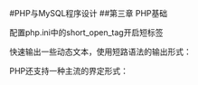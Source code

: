 #PHP与MySQL程序设计
##第三章 PHP基础
<p>配置php.ini中的short_open_tag开启短标签</p>
<p>快速输出一些动态文本，使用短路语法的输出形式：</p>
	<?= 'This is another PHP example';?>
<p>
	PHP还支持一种主流的界定形式：
</p>
	<script language="php">
		print "This is another PHP example";
	<script>
<p>
	Microsoft ASP页面使用了一种类似的策略，使用预定义的字符模式将静态内容和动态内容分开：动态语法以<%开头,以%>结束。
</p>
	<%
		print "This is another PHP example";
	%>
<p>
	变量的变量
	<p>
		有时候，希望使用一个变量，它的内容本身可以动态的视为变量。
	</p>
	$recipe = "spaghetti";
	<p>
	有趣的是，接下来可以在原变量名前加上一个$,再为它赋另一个值，这就会将其值spaghetti作为一个变量：
	</p>
	$$recipe = "& meatballs";
	<p>
	其作用是把& meatballs赋给名为spaghetti的变量。
	</p>
</p>
####break语句和goto语句
<p>
	如果遇到一个break语句，将立即结束。跳出循环。
</p>
<p>
	通过添加goto语句，可以直接跳到一个循环或条件之外的某个特定位置。
</p>
####continue语句
<p>
	contnue语句使当前循环迭代执行结束，并从下一次迭代开始执行。
</p>
##第四章 函数
####按引用传递参数
<p>
	在函数内对参数所做的修改也可以体现在函数作用域外，按引用传递参数就可以满足这种需要。按引用传递参数(也称传引用)要在参数前加上&符号。
</p>
##第五章 数组
####用list()提取数组
	$str = 'Nino Sanzi|professional golger|green';
	list($name,$ocupation,$color) = explode("|",$str);
####在数组头添加元素 array_unshift(array array, mixed variable)
####在数组尾添加元素 array_push(array array, mixed variable)
####从数组头删除元素 array_shift(array array)
####从数组尾删除元素 array_pop(array array)
####搜索关联数组键 array_key_exists(mixed key, array array)
####搜索关联数组值 array_search(mixed needle, array haystack)\
####获取数组键 array_keys()
####获取数组值 array_values()
####获取当前数组键 key(array array)
####获取当前数组值 current(array array)
####获取当前数组键和值 each(array array)
####将指针移动到下一个数组位置 next(array array)
####将指针移动到前一个数组位置 prev(array array)
####将指针移到第一个数组位置 reset(array array)
####将指针移动到最后一个数组位置 end(array array)
####向函数传递数组值 array_walk(array &array, callback function)
####确定数组的大小 count(array array)
####统计数组元素出现的频率 array_count_values(array array)
####删除数组中重复的值 array_unique(array array)
####逆置数组元素顺序 array_reverse(array array)
####置换数组键和值 array_flip(array array)
####由低到高排序 sort(array array)
####保持键/值对的条件对数组排序 asort(array array)
####以逆序对数组排序 rsort(array array)
####保持键/值对的条件下以逆序对数组排序 arsort(array array)
####数组自然排序 natsort(array array)
####不区分大小写的自然排序 natcasesort(array array)
####按键值对数组排序 ksort(array array)
####以逆序对数组键排序 krsort(array array)
####根据用户自定义规则排序 usort(array array, callback function_name)
####合并数组 array_merge(array array1, array array2[,..])
####递归追加数组 array_merge_recursive(arrary array1, array array2[,..])
####合并两个数组 array_combine(array keys, array values)
####拆分数组 array_slice(array array, int offset,[,int lenght])
####接合数组 array_splice(array array, int offset,[,int lenght])
####求数组的交集 array_intersect(array array1, array array2)
####求关联数组的交集 array_intersect_assoc(array array1, array array2)
####求数组的差集 array_diff(array array1, array array2)
####求关联数组的差集 array_diff_assoc(array array1, array array2)
####返回一组随机的键 array_rand(array array[, int num_entries])
####随机洗牌数组元素 shuffle(array input_array)
####对数组中的值求和 array_sum(array array)
####划分数组 array_chunk(array array, int size)
##第六章 面向对象的PHP
###OOP的好处
<p>oop的3个基本概念：封装，继承，多态</p>
<p>
	属性重载：
	<p>
	属性重载可以进一步保护属性，它强制通过公共方法访问和操作属性，同时还允许像访问公共属性一样访问数据。这些方法称为访问方法(accesssor)和修改方法(mutator)，或非正式地称为获取方法(getter)和设置方法(setter),它们将分别在访问或操作属性时自动触发。
	</p>
</p>
<p>
	用__set()方法设置属性：
	<p>
	修改方法(mutator),或称为设置方法(setter),负责隐藏属性的赋值实现，并在为类属性赋值之前验证类数据。其形式为：
	</p>
	<p>boolean __set([string property_name],[mixed value_to_assign])</p>
	<p>它接受一个属性名和相应的值作为输入，如果方法成功执行就返回TRUE，否则返回FALSE。</p>
</p>
<p>
	用__get()方法获取属性：
	<p>
	访问方法(acessor)或获取方法(getter)负责封装获得类变量所需的代码。
	</p>
	<p>boolen __get([string property_name])</p>
	<p>
	它接受一个属性名作为输入参数，即要获取该属性的值。它在成功执行时返回TRUE，否则返回FALSE。
	</p>
</p>
##第七章 高级OOP特性
####实现多个接口
	<?php
		interface IEmployee {
			public function getIEmployee();
			public function getName();
		}
		interface IDeveloper {…}
		interface IPillage {…}

		class Employee implements IEmployee, IDeveloper, IPillage {
			……
		}

		class Contractor implements IEmployee, IDeveloper {
			……
		}
	?>
####抽象类
<p>
	抽象类是不能被实例化的类，只能作为由其他类继承的基类。
</p>
	什么时候应当用使用接口，什么时候该用抽象类？
	1、如果要创建一个模型，这个模型将由一些紧密相关的对象采用，就可以使用抽象类。如果要创建将由一些不相关对象采用的功能，就使用接口。
	2、如果必须从多个来源继承行为，就使用接口。PHP类可以继承多个接口，但不能扩展多个抽象类。
	3、如果知道所有类都会共享一个公共的行为实现，就使用抽象类，并在其中实现该行为。在接口中无法实现行为。
##第八章 错误和异常处理
###配置指令
<p>
1、设置你想要的错误敏感级别
	<p>
	error_reporting指令确定报告的敏感级别。共有16个不同的级别，这些级别的任何组合都是有效的。
	</p>
</p>
<p>
2、在浏览器上显示错误
	<p>
	启动display_errors时，将显示满足error_reporting所定义规则的所有错误。应当只在测试期间启用此指令，并在网站投入使用时将其禁用。
	</p>
</p>
<p>
3、显示启动错误
	<p>
	启用display_startup_errors指令会显示PHP引擎初始化时遇到的所有错误。与display_errors类似，应当在测试时启用此指令，并在网站投入使用时将其禁用。
	</p>
</p>
<p>
4、记录错误
	<p>
	错误应当记录在每个实例中，因为这些记录能为确定应用程序和PHP引擎特定的问题提供最有价值的信息。因此应当始终启用log_errors。这些日子语句记录的具体位置取决于error_log指令设置。
	</p>
</p>
<p>
5、标识日志文件
	<p>
	错误可以发送给系统日志后台程序，或者送往由管理员通过error_log指令指定的文件。如果此指令设置为日志后台程序，在Linux上错误语句将发往syslog，而在Windows上错误将被发送到事件日志。
	</p>
</p>
<p>
6、设置日志行的最大长度
	<p>
	log_errors_max_len指令设置每个日志项最大长度(以字节为单位)。默认值为1024字节。将此指令设置为0标识不指定最大长度。
	</p>
</p>
<p>
7、忽略重复的错误
	<p>
	启用ignore_repeated_errors指令将使PHP忽略同一文件中或同一行上发生的重复的错误信息。
	</p>
</p>
<p>
8、忽略相同位置发生的错误
	<p>
	启用ignore_repeated_source指令将使PHP忽略不同文件中或同一文件中不同行上发生的重复的错误消息。
	</p>
</p>
<p>
9、在变量中存储最近发生的错误
	<p>
	启用track_errors指令会使PHP在变量$php_errormsg中存储最近发生的错误消息。一旦注册，就可以随心所欲地使用此变量数据，例如输出、存储到数据库或其他可以对变量做的事情。
	</p>
</p>
###错误日志
<p>
	如果要在单独的文本文件中记录错误日志，那么web服务器进程所有者必须有足够的权限来写这个文件。此外，要确保将这个文件存放在文档根之外，以减少遭到攻击的可能性，避免攻击者因碰巧发现这个文件而看到一些对暗中进入服务器有用的信息。
</p>
<p>
1、初始化PHP的日志工具
	<p>
	define_syslog_variables()函数初始化一些常量，这些常量是使用openlog()、closelog()和syslog()函数时所必需的。其形式为：
	</p>	
	<p>
		void define_syslog_variables(void)
	</p>
</p>
<p>
2、打开日志链接
	<p>
	openlog()函数打开一个与所在平台上系统日志器的连接，通过指定几个将在日志上下文使用的参数，为向系统日志插入消息做好准备：
	</p>
	<p>
		int openlog(string ident, int option, int facility)
	</p>
	<p>
	ident,增加到每一项开始处的消息标识符。通常将这个值设置为程序名。
	</p>
	<p>
	option,确定生成消息时使用哪些日志选项。
	</p>
	<p>
	facility,有助于确定记录消息日志的程序属于哪一类。
	</p>
</p>
<p>
	3、关闭日志连接
	<p>
	syslog()函数负责向syslog发生一条定制消息。其形式为:
	</p>	
	<p>
		int syslog(int priority, string message)
	</p>
</p>
###异常处理
<p>
	异常处理4个步骤：
	<ul>
		<li>(1)应该程序尝试做一些操作</li>
		<li>(2)如果尝试失败，则异常处理特性抛出一个异常</li>
		<li>(3)指定的处理器捕获该异常，完成必要的任务</li>
		<li>(4)异常处理特性清除在尝试期间占用的资源</li>
	</ul>
</p>
####PHP的异常处理实现
<p>
	1.扩展基本异常类
	<p>
	默认构造函数：默认的异常构造函数不带参数。throw new Exception();
	</p>
	<p>
	重载构造函数：重载构造函数可以接受3个可选参数，由此提供默认构造函数所没有的其他功能。
		<p>
		message。作为一个对用户友好的解释，可以通过getMessage()方法传递给用户。	
		</p>
		<p>
		error code。 用于保存错误标识符，可以映射到某个标识符一消息。错误代码通常用于国际化和本地化。这个错误代码可以通过getCode()方法得到。
		</p>
		<p>
		previous。这个可选参数可以用来传入导致抛出当前异常的异常，这个特性称为异常串链，也称为异常嵌套。利用这个有用的选项，可以很容易地创建轨迹，利用这些轨迹能够诊断代码中出现的复杂问题。
		</p>
	</p>
	<p>
	方法：
	<li>getCode().返回传递构造函数的错误代码。</li>
	<li>getFile().返回抛出异常的文件名</li>
	<li>getLine().返回抛出异常的行号</li>
	<li>getMessage().返回传递给构造函数的消息</li>
	<li>getPrevious.这个方法会返回前一个异常</li>
	<li>getTrace().返回一个数组，其中包括出现错误的上下文的有关信息。</li>
	<li>getTraceAsString().返回与getTrace()完全相同的信息，只是返回的信息是一个字符串而不是数组</li>
	</p>
</p>
##第九章 字符串和正则表达式
<p>
	1、中括号：[]用来表述要匹配的一定范围的字符或字符列表。
</p>
<p>
	2、量词：表达字符出现的频率或位置寻找字符。
</p>
<p>
	3、预定义字符范围(字符类)
</p>
###Perl风格
<p>
	1、修饰符：
	<li>I 完成不区分大小写的搜索</li>
	<li>G 查找所有出现（完成全局搜索）</li>
	<li>M 将一个字符串视为多行（m就表示multiple）。默认情况下，^和$字符匹配字符串的最开始和最末尾。使用m修饰符使^和$匹配字符串中每行的开始</li>
	<li>S 将一个字符串视为一行，忽略其中的所有换行符；它与m修饰符正好作用相反。</li>
	<li>X 忽略正则表达式中的空白和注释</li>
	<li>U 第一次匹配后停止。</li>
</p>	
<p>
	2、元字符
	<li>\A 只匹配字符串开头</li>
	<li>\b 匹配单词边界</li>
	<li>\B 匹配除单词边界之外的任意字符</li>
	<li>\d 匹配数字字符。它与[0-9]相同</li>
	<li>\D 匹配非数字字符</li>
	<li>\s 匹配空白字符</li>
	<li>\S 匹配非空白字符</li>
	<li>[] 包围一个字符类</li>
	<li>() 包围一个字符分组或定义一个反引用</li>
	<li>$ 匹配行尾</li>
	<li>^ 匹配行首</li>
	<li>. 匹配除换行之外的任意字符</li>
	<li>\ 引出下一个元字符</li>
	<li>\w 匹配任何只包含下划线和字母数字字符的字符串。它与[a-zA-Z0-9_]相同</li>
	<li>\W 匹配字符串，忽略下划线和字母数字字符</li>
</p>
<p>
	3、PHP的正则表达式函数(Perl兼容)
	<p>
	搜索数组：preg_grep(string patten, array input[,int flags])
	</p>
	<p>
	搜索模式：函数根据搜索模式搜索字符串，如果存在返回TRUE，否则返回FALSE。preg_match(string patten, string string)
	</p>
	<p>
	匹配所有出现的模式：preg_match_all(string patten, string string, array matches)
	</p>
	<p>
	界定特殊的正则表达式字符：preg_quote(string str[, string delimiter])在每个对于正则表达式而言有特殊含义的字符前插入一个反斜线。
	</p>
	<p>
	替换匹配模式的所有字符串：preg_replace(minxed pattern, mixed replacement, mixed str[, int limit[, int count]])函数会用replacement的内容替换与pattern匹配的所有字符串，并返回修改后的结果。
	</p>	
	<p>
	以不区分大小写的方式将字符串划分为不同的元素：preg_split(string patten, string string[, int limit[, int flags]])函数与split()函数相同，只是pattern也可以按正则表达式定义。
	</p>
</p>
###其他字符串函数
####确定字符串长度：strlen(string str)
####比较两个字符串
<p>
	1、以区分大小写的方式比较两个字符串
	<p>
		int strcmp(string str1, string str2)
	</p>	
	<p>
		相等返回0，str1大于str2返回1，str1小于str2返回-1
	</p>
	2、以不区分大小写的方式比较两个字符串
	<p>
		int strcasecnp(strng str1, string str2)
	</p>
	3、求两个字符串相同的部分
	<p>
		int strspn(string str1, string str2[, int start[, int length]])
	</p>
	4、求两个字符串的不同部分
	<p>
		int strcspn(string str1, string str2)
	</p>
</p>
####处理字符串大小写
<p>
	1.将字符串全部转换成小写：strolower(string str)
</p>
<p>
	2.将字符串全部转换成大写：strtoupper(string str)
</p>
<p>
	3.将字符串的第一个字符大写：ucfirst(string str)
</p>
<p>
	4.将字符串中每个单词的首字母变为大写：ucwords(string str)
</p>
####字符串与HTML相互交换
<p>
	1.将换行符转换为HTML终止标签：nl2br(string str)
</p>
<p>
	2.将特殊字符转换为HTML等价形式：htmlentities(string str)
</p>
<p>
	3.将特殊的HTML字符用于其他目的：htmlspecialchars(string str)
</p>
<p>
	4.将文本转换为HTML等价形式：get_html_translation_table（）
</p>
<p>
	5.创建一个自定义的转换清单：strtr(string str, array replacements)
</p>
<p>
	6.将HTML转换为纯文本：strip_tags(string str)
</p>
####正则表达式函数的替代函数
<p>
	1.根据预定义的字节对字符串进行词法分析：strtok(string str, string tokens)
</p>
<p>
	2.根据预定义的定界符分解字符串：explode(string separator, string str)
</p>
<p>
	3.将数组转交成字符串：implode(string delimiter, array pieces)
</p>
<p>
	4.解析复杂的字符串(区分大小写，查找第一次出现的位置)：strpos(string str, string substr)
</p>
<p>
	5.找到字符串最后一次出现的位置：strrpos(string str, char substr)
</p>
<p>
	6.用另一个字符串替换字符串的所有实例：str_replace(string occurrence, mixed replacement, mixed str)
</p>
<p>
	7.获取字符串的一部分：strstr(string str, string occurrence)
</p>
<p>
	8.根据预定义的偏移返回字符串的一部分：substr(string str, int start[, int length])
</p>
<p>
	9.确定字符串出现的频率：substr_count(string str, string substring)
</p>
<p>
	10.用另一个字符串替换一个字符串的一部分：substr_replace(string str, string replacement, int start [,int length])
</p>
####填充和剔除字符串
<p>
	1.从字符串开始处裁剪字符：ltrim(string str [,string charlist])
</p>
<p>
	2.从字符串两端裁剪字符：trim(string str[, string charlist])
</p>
<p>
	3.从字符串末尾裁剪字符：rtrim(string str[, string charlist])
</p>
<p>
	4.填充字符串：str_pad(string str, int length[, string pad_string[, int pad_type]])
</p>
####统计字符和单词个数
<p>
	1.统计字符串个数：count_chars(string str[, int mode])
</p>
<p>
	2.统计字符串单词总数：str_word_count(string str[, int format])
</p>
####使用PEAR：Validate_US
<p>
	安装Validate_US
</p>
	pear install Validate_US-beta
<p>
	使用Validate_US。实例化类Validate_US()，调用适当的验证方法。
</p>
##第十章 处理文件和操作系统
###了解文件和目录
####解析目录路径
<p>
	1.获取路径的文件名：basename(string path[, string suffix])
</p>
<p>
	2.获取路径的目录:dirname(string path)
</p>
<p>
	3.了解更多关于路径的信息：pathinfo(string path)
</p>
<p>
	4.确定绝对路径：realpath(string path)
</p>
####计算文件、目录和磁盘大小
<p>
	1.确定文件的大小：filesize(string filename)
</p>
<p>
	2.计算磁盘的可以空间：disk_free_space(string directory)
</p>
<p>
	3.计算磁盘的总容量：disk_total_space(string directory)
</p>
<p>
	4.获取目录大小：
</p>
	function directorySize($directory){
	    $directorySize = 0;
	
	    //打开目录读取其内容
	    if ($dh = @opendir($directory)){
	        //迭代处理每个目录项
	        while (($filename = readdir($dh))) {
	            //过滤掉一些目录项
	            if ($filename != "." && $filename != "..") {
	                //文件，确定大小并添加到总大小
	                if (is_file($directory.'/'.$filename)) 
	                    $directorySize += filesize($directory.'/'.$filename)
	                //新目录，开始递归
	                if (is_dir($directory.'/'.$filename))
	                    $directorySize += directorySize($directory.'/'.$filename);
	            }
	        }
	    }
	    @closedir($dh);
	    return $directorySize;
	}
####确定访问和修改时间
<p>
	1.确定文件的最后访问时间：fileatime(string filename)
</p>
<p>
	2.确定文件的最后改变时间：filectime(string filename)
</p>
<p>
	3.确定文件的最后修改时间：filemtine(string filename)
</p>
###文件处理
####打开和关闭文件
<p>
	1.打开文件：fopen(string resource, string mode[, int use_include_path[, resource context]])
</p>
<p>
	2.关闭文件：fclose(resource filehandle)
</p>
####读取文件
<p>
	1.将文件读入数组：file(string filename[int use_include_path[, resource context]])
</p>
<p>
	2.将文件内容读入字符串变量：file_get_contents(string filename[, int use_include_path[, resource context[,int offset[, int maxlen]]]])
</p>
<p>
	3.将CSV文件读入数组：fgetcsv(resource handle[, int length[, string delimiter[, string enclosure]]])
</p>
<p>
	4.读取指定数目的字符：fgets(resource handle[,int length])
</p>
<p>
	5.从输入中剔除标签：fgetss(resource handle, int length[, string allowable_tags])
</p>
<p>
	6.以一次读取一个字符的方式读取文件：fgetc(resource handle)
</p>
<p>
	7.忽略换行符：fread(resource handle, int length)
</p>
<p>
	8.读取整个文件：readfile(string filename[, int use_include_path])
</p>
<p>
	9.根据预定义的格式读取文件：fscanf(resource handle, string format[, string varl])
</p>
####将字符串写入文件
<p>
	fwrite(resource handle, string string[, int length])
</p>
####移动文件指针
<p>
	1.将文件指针移到偏移量指定的位置：fseek(resource handle, int offset[, int whence])
</p>
<p>
	2.获取文件指针移回至文件开始处：rewind(resource handle)
</p>
<p>
	3.将文件指针移回至文件开始处：rewind(resource handle)
</p>
####读取目录内容
<p>
	1.打开目录句柄：fopen(string path[, resource context])
</p>
<p>
	2.关闭目录句柄：closedir(resource directory_handle)
</p>
<p>
	3.解析目录内容：readdir([resource dirextory_handle])
</p>
<p>
	4.将目录读入数组：scandir(string directory[, int sorting_order[, resource context]])
</p>
####执行shell命令
<p>
	1.删除目录：rmdir(string dirname)
</p>
<p>
	2.重命名文件：rename(string oldname, string newname)
</p>
<p>
	3.触摸文件(设置文件最后修改时间)：touch(string filename[, int time])
</p>
####系统及程序执行
<p>
	1.界定输入：escapeshellarg(string arguments)
</p>
<p>
	2.转义可能危险的输入：escapeshellcmd(string command)
</p>
####PHP的程序执行函数
<p>
	1.执行系统级命令：exec(string command [,array &output[, int &return_var]])
</p>
<p>
	2.获取系统命令的结果：system(string command[, int return_var])
</p>
<p>
	3.返回二进制输出：passthru(string command[, int &return_var])
</p>
<p>
	4.可代替反引号的函数：shell_exec(string command)
</p>
##第十二章 日期和时间
###PHP的日期和时间库
<p>
	1.验证日期：checkdate(int month, int day, int year)
</p>
<p>
	2.格式化日期和时间：date(string format[, int timestamp])
</p>
<p>
	3.了解当前时间的更多信息：gettimeofday([boolean return_float])
</p>
<p>
	4.将时间戳转换为用户友好的值：getdate([int timestamp])
</p>
<p>
	5.根据特定的日期和时间创建时间戳：mktime(int hour[, int minute[, int second[, int month[, int day[, int year]]]]])
</p>
####日期函数
<p>
	1.设置默认的本地化环境：setlocale(integer category, string locale)
</p>
<p>
	2.本地化日期和时间：strftime(string format[, int timestamp])
</p>
##第十六章 网络
###DNS、服务器和服务
####DNS
<p>
	1.检查DNS记录是否存在：checkdnsrr(string host[, string type])
</p>
<p>
	2.DNS资源记录：dns_get_record(string hostname[, int type[, array &authns, array &addtl]])
</p>
<p>
	3.获取MX记录：getmxrr(string hostname, array &mxhosts[, array &weight])
</p>
####服务
<p>
	1.获取服务器的端口号：getservbyname(string service, string protocol)
</p>
<p>
	2.获取端口号的服务名：getservbyport(int port, string protocol)
</p>
####建立套接字连接
<p>
	fsockopen(string target, int port[, int errno [, string errstring[, float timeout]]])
</p>
<p>
	fsockopen()函数在端口port上建立与target所表示资源的连接，在可以选参数errno和errstring中返回错误信息。可选参数timeout设置时间限值，以秒为单位，表示函数在失败前多长时间内会继续尝试建立连接。
</p>
	<?php
		//在端口80上与www.mall.com建立连接
		$http = fsockopen("www.mall.com");
		
		//给服务器发送一个请求
		$req = "GET / HTTP/1.1\r\n";
		$req .= "Host: www.mall.com\r\n";
		$req .= "Connection: Close\r\n\r\n";
		
		fputs($http, $req);
		
		//输出请求结果
		while (!feof($http)) {
		    echo fgets($http, 1024);
		}
		
		//关闭连接
		fclose($http);
	?>
<p>
	使用fsockopen()创建端口扫描器
</p>
	//给脚本足够的时间来完成任务
	ini_set("max_execution_time", 120);
	
	//定义扫描范围
	$rangStart = 0;
	$rangStop = 1024;
	
	//扫描哪个服务器？
	$target = "localhost";
	
	//创建端口值得一个数组
	$range = range($rangStart, $rangStop);
	
	echo "<p>Scan results for $target</p>";
	
	//执行扫描
	foreach ($range as $port){
	    $result = @fsockopen($target, $port, $errno, $errstr, 1);
	    if ($result)  echo "<p>Socket open at port $port</p>";
	}
####常见网络任务
<p>
	1.连接服务器
</p>
	<?php 

	    //ping 哪个服务器
	    $server = "www.mall.com";
	
	    //ping服务器多少次
	    $count = 3;
	
	    //执行任务
	    echo "<pre>";
	    system("/bin/ping -c $count $server");
	    echo "</pre>";
	
	    //杀死任务
	    system("killall -q ping");
	
	?>
<p>
	2.创建端口扫描器：
</p>
	<?php 

	    $target = "www.mall.com";
	    echo "<pre>";
	    system("/usr/bin/nmap $target");
	    echo "</pre>";
	
	    //杀死任务
	    system("killall -q nmap");
	
	?>
<p>
	3.创建子网转换器：
</p>
	<form>
	    <p>
	        IP Address:<br/>
	        <input type="text" name="ip[]" size="3" maxlength="3" value="">.
	        <input type="text" name="ip[]" size="3" maxlength="3" value="">.
	        <input type="text" name="ip[]" size="3" maxlength="3" value="">.
	        <input type="text" name="ip[]" size="3" maxlength="3" value="">
	    </p>
	
	    <p>
	        Subnet Mask:<br/>
	        <input type="text" name="sm[]" size="3" maxlength="3" value="">.
	        <input type="text" name="sm[]" size="3" maxlength="3" value="">.
	        <input type="text" name="sm[]" size="3" maxlength="3" value="">.
	        <input type="text" name="sm[]" size="3" maxlength="3" value="">
	    </p>
	    <input type="submit" name="submit" value="Calculate">
	</form>
	
	<?php 
	    if (isset($_POST['submit'])) {
	        //连接IP组成部分并转换为IPv4格式
	        $ip = implode('.', $_POST['ip']);
	        $ip = ip2long($ip);
	
	        //连接网络掩码组成部分并转换为IPv4格式
	        $netmask = implode('.', $_POST['sm']);
	        $netmask = ip2long($netmask);
	
	        //计算网络地址
	        $na = ($ip & $netmask);
	        //计算广播地址
	        $ba = $na | (~$netmask);
	
	        //重转换地址为点格式并显示
	        echo "Addressing Information :<br/>";
	        echo "<ul>";
	        echo "<li>IP Address:".long2ip($ip)."</li>";
	        echo "<li>Subnet Mask:".long2ip($netmask)."</li>";
	        echo "<li>Network Address:".long2ip($na)."</li>";
	        echo "<li>Broadcast Address:".long2ip($ba)."</li>";
	        echo "<li>Total Available Hosts:".($ba - $na - 1)."</li>";
	        echo "<li>Host Ranga:".long2ip($na + 1)." - ".long2ip($ba - 1)."</li>";
	        echo "</ul>";
	    }
	?>
<p>
	4.测试用户宽带：
</p>
	<?php 

	    //检索要发送用户的数组
	    $data = file_get_contents("textfile.txt");
	
	    //确定数据总大小，以千字节为单位
	    $fsize = filesize("textfile.txt") / 1024;
	
	    //确定起始时间
	    $start = time();
	
	    //发送数据给用户
	    echo "<!-- $data -->";
	
	    //确定终止时间
	    $stop = time();
	
	    //计算发送数据所耗时间
	    $duration = $stop - $start;
	    //用文件大小除以传输时间（以秒计）
	    $speed = round($fsize / $duration, 2);
	
	    //显示计算得出的速度（Kbit/s）
	    echo "Your network speed : $speed KB/sec.";
	
	?>











